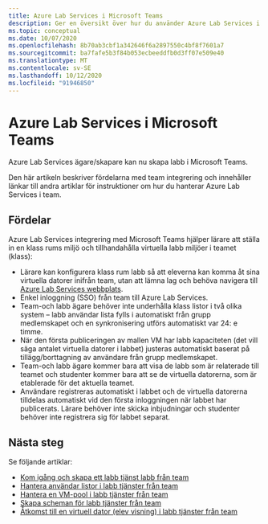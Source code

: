 ```yaml
---
title: Azure Lab Services i Microsoft Teams
description: Ger en översikt över hur du använder Azure Lab Services i Microsoft Teams.
ms.topic: conceptual
ms.date: 10/07/2020
ms.openlocfilehash: 8b70ab3cbf1a342646f6a2897550c4bf8f7601a7
ms.sourcegitcommit: ba7fafe5b3f84b053ecbeeddfb0d3ff07e509e40
ms.translationtype: MT
ms.contentlocale: sv-SE
ms.lasthandoff: 10/12/2020
ms.locfileid: "91946850"
---
```

# <a name="azure-lab-services-within-microsoft-teams"></a>Azure Lab Services i Microsoft Teams

Azure Lab Services ägare/skapare kan nu skapa labb i Microsoft Teams.

Den här artikeln beskriver fördelarna med team integrering och innehåller länkar till andra artiklar för instruktioner om hur du hanterar Azure Lab Services i team. 

## <a name="benefits"></a>Fördelar

Azure Lab Services integrering med Microsoft Teams hjälper lärare att ställa in en klass rums miljö och tillhandahålla virtuella labb miljöer i teamet (klass): 

* Lärare kan konfigurera klass rum labb så att eleverna kan komma åt sina virtuella datorer inifrån team, utan att lämna lag och behöva navigera till [Azure Lab Services webbplats](https://labs.azure.com).
* Enkel inloggning (SSO) från team till Azure Lab Services.
* Team-och labb ägare behöver inte underhålla klass listor i två olika system – labb användar lista fylls i automatiskt från grupp medlemskapet och en synkronisering utförs automatiskt var 24: e timme. 
* När den första publiceringen av mallen VM har labb kapaciteten (det vill säga antalet virtuella datorer i labbet) justeras automatiskt baserat på tillägg/borttagning av användare från grupp medlemskapet. 
* Team-och labb ägare kommer bara att visa de labb som är relaterade till teamet och studenter kommer bara att se de virtuella datorerna, som är etablerade för det aktuella teamet. 
* Användare registreras automatiskt i labbet och de virtuella datorerna tilldelas automatiskt vid den första inloggningen när labbet har publicerats. Lärare behöver inte skicka inbjudningar och studenter behöver inte registrera sig för labbet separat.  

## <a name="next-steps"></a>Nästa steg

Se följande artiklar:

- [Kom igång och skapa ett labb tjänst labb från team](how-to-get-started-create-lab-within-teams.md)
- [Hantera användar listor i labb tjänster från team](how-to-manage-user-lists-within-teams.md)
- [Hantera en VM-pool i labb tjänster från team](how-to-manage-vm-pool-within-teams.md)
- [Skapa scheman för labb tjänster från team](how-to-create-schedules-within-teams.md)
- [Åtkomst till en virtuell dator (elev visning) i labb tjänster från team](how-to-access-vm-for-students-within-teams.md)
